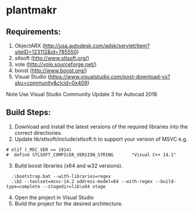 plantmakr
=========

Requirements:
---------
  1. ObjectARX (http://usa.autodesk.com/adsk/servlet/item?siteID=123112&id=785550)
  2. stlsoft (http://www.stlsoft.org/)
  3. vole (http://vole.sourceforge.net/)
  4. boost (http://www.boost.org/)
  5. Visual Studio (https://www.visualstudio.com/post-download-vs?sku=community&clcid=0x409)
  
  Note Use Visual Studio Community Update 3 for Autocad 2018
  
Build Steps:
---------
  1. Download and install the latest versions of the required libraries into the correct directiories.
  2. Update lib/stlsoft/include/stlsoft.h to support your version of MSVC
  e.g.
  ~~~
  # elif (_MSC_VER == 1914)
  #  define STLSOFT_COMPILER_VERSION_STRING       "Visual C++ 14.1"
  ~~~
  3. Build boost libraries (x64 and w32 versions). 
  ```
    .\bootstrap.bat --with-libraries=regex
    .\b2 --toolset=msvc-14.2 address-model=64 --with-regex --build-type=complete --stagedir=lib\x64 stage
  ```
  4. Open the project in Visual Studio
  5. Build the project for the desired architecture.
